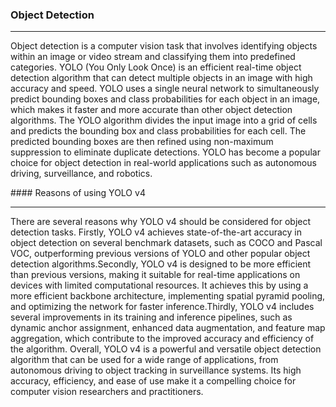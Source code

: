 ### Object Detection
<hr>
<p>Object detection is a computer vision task that involves identifying objects within an image or video stream and classifying them into predefined categories. YOLO (You Only Look Once) is an efficient real-time object detection algorithm that can detect multiple objects in an image with high accuracy and speed. YOLO uses a single neural network to simultaneously predict bounding boxes and class probabilities for each object in an image, which makes it faster and more accurate than other object detection algorithms. The YOLO algorithm divides the input image into a grid of cells and predicts the bounding box and class probabilities for each cell. The predicted bounding boxes are then refined using non-maximum suppression to eliminate duplicate detections. YOLO has become a popular choice for object detection in real-world applications such as autonomous driving, surveillance, and robotics.</p>
#### Reasons of using YOLO v4
<hr>
<p>There are several reasons why YOLO v4 should be considered for object detection tasks. Firstly, YOLO v4 achieves state-of-the-art accuracy in object detection on several benchmark datasets, such as COCO and Pascal VOC, outperforming previous versions of YOLO and other popular object detection algorithms.Secondly, YOLO v4 is designed to be more efficient than previous versions, making it suitable for real-time applications on devices with limited computational resources. It achieves this by using a more efficient backbone architecture, implementing spatial pyramid pooling, and optimizing the network for faster inference.Thirdly, YOLO v4 includes several improvements in its training and inference pipelines, such as dynamic anchor assignment, enhanced data augmentation, and feature map aggregation, which contribute to the improved accuracy and efficiency of the algorithm. Overall, YOLO v4 is a powerful and versatile object detection algorithm that can be used for a wide range of applications, from autonomous driving to object tracking in surveillance systems. Its high accuracy, efficiency, and ease of use make it a compelling choice for computer vision researchers and practitioners.</p>
